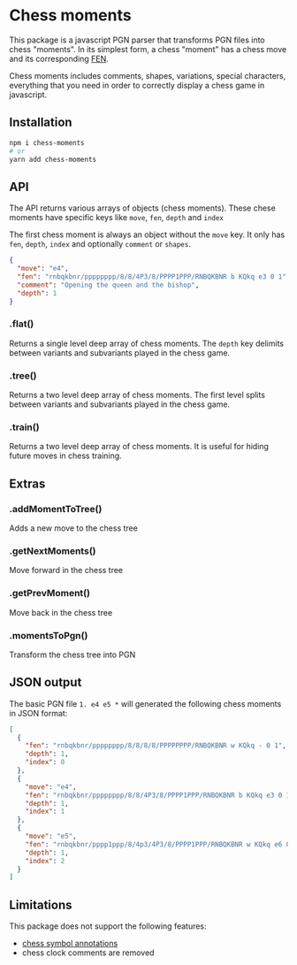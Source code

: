 # Chess moments

This package is a javascript PGN parser that transforms PGN files into chess "moments".
In its simplest form, a chess "moment" has a chess move and its corresponding
[FEN](https://en.wikipedia.org/wiki/Forsyth%E2%80%93Edwards_Notation).

Chess moments includes comments, shapes, variations, special characters, everything
that you need in order to correctly display a chess game in javascript.

## Installation

```bash
npm i chess-moments
# or
yarn add chess-moments
```

## API

The API returns various arrays of objects (chess moments).
These chese moments have specific keys like `move`, `fen`, `depth` and `index`

The first chess moment is always an object without the `move` key.
It only has `fen`, `depth`, `index` and optionally `comment` or `shapes`.

```json
{
  "move": "e4",
  "fen": "rnbqkbnr/pppppppp/8/8/4P3/8/PPPP1PPP/RNBQKBNR b KQkq e3 0 1",
  "comment": "Opening the queen and the bishop",
  "depth": 1
}
```

### .flat()

Returns a single level deep array of chess moments.
The `depth` key delimits between variants and subvariants played in the chess game.

### .tree()

Returns a two level deep array of chess moments.
The first level splits between variants and subvariants played in the chess game.

### .train()

Returns a two level deep array of chess moments.
It is useful for hiding future moves in chess training.

## Extras

### .addMomentToTree()

Adds a new move to the chess tree

### .getNextMoments()

Move forward in the chess tree

### .getPrevMoment()

Move back in the chess tree

### .momentsToPgn()

Transform the chess tree into PGN

## JSON output

The basic PGN file `1. e4 e5 *` will generated the following chess moments in JSON format:

```json
[
  {
    "fen": "rnbqkbnr/pppppppp/8/8/8/8/PPPPPPPP/RNBQKBNR w KQkq - 0 1",
    "depth": 1,
    "index": 0
  },
  {
    "move": "e4",
    "fen": "rnbqkbnr/pppppppp/8/8/4P3/8/PPPP1PPP/RNBQKBNR b KQkq e3 0 1",
    "depth": 1,
    "index": 1
  },
  {
    "move": "e5",
    "fen": "rnbqkbnr/pppp1ppp/8/4p3/4P3/8/PPPP1PPP/RNBQKBNR w KQkq e6 0 2",
    "depth": 1,
    "index": 2
  }
]
```

## Limitations

This package does not support the following features:

- [chess symbol annotations](https://en.wikipedia.org/wiki/Chess_annotation_symbols)
- chess clock comments are removed
